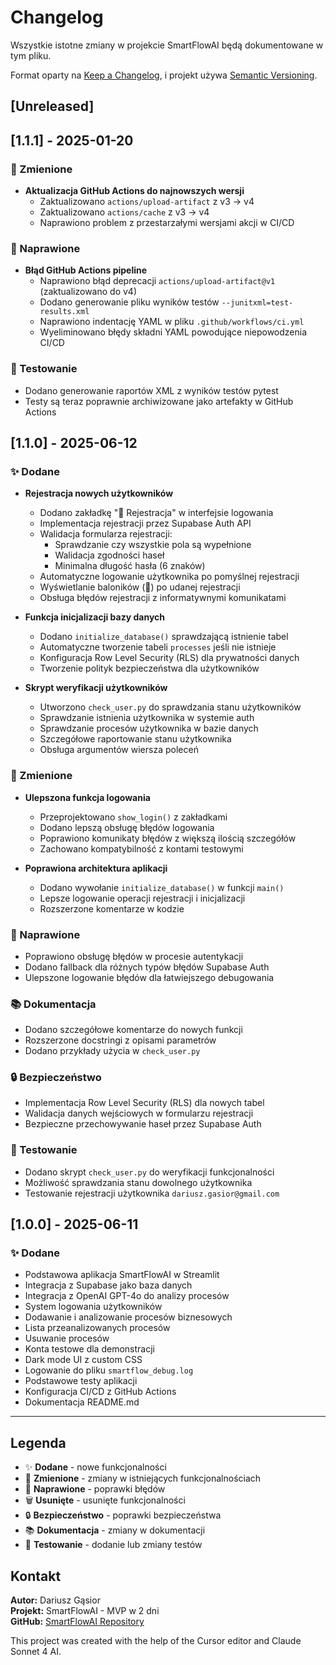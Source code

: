 # Changelog

Wszystkie istotne zmiany w projekcie SmartFlowAI będą dokumentowane w tym pliku.

Format oparty na [Keep a Changelog](https://keepachangelog.com/en/1.0.0/),
i projekt używa [Semantic Versioning](https://semver.org/spec/v2.0.0.html).

## [Unreleased]

## [1.1.1] - 2025-01-20

### 🔧 Zmienione
- **Aktualizacja GitHub Actions do najnowszych wersji**
  - Zaktualizowano `actions/upload-artifact` z v3 → v4
  - Zaktualizowano `actions/cache` z v3 → v4
  - Naprawiono problem z przestarzałymi wersjami akcji w CI/CD

### 🐛 Naprawione
- **Błąd GitHub Actions pipeline**
  - Naprawiono błąd deprecacji `actions/upload-artifact@v1` (zaktualizowano do v4)
  - Dodano generowanie pliku wyników testów `--junitxml=test-results.xml`
  - Naprawiono indentację YAML w pliku `.github/workflows/ci.yml`
  - Wyeliminowano błędy składni YAML powodujące niepowodzenia CI/CD

### 🧪 Testowanie
- Dodano generowanie raportów XML z wyników testów pytest
- Testy są teraz poprawnie archiwizowane jako artefakty w GitHub Actions

## [1.1.0] - 2025-06-12

### ✨ Dodane
- **Rejestracja nowych użytkowników**
  - Dodano zakładkę "📝 Rejestracja" w interfejsie logowania
  - Implementacja rejestracji przez Supabase Auth API
  - Walidacja formularza rejestracji:
    - Sprawdzanie czy wszystkie pola są wypełnione
    - Walidacja zgodności haseł
    - Minimalna długość hasła (6 znaków)
  - Automatyczne logowanie użytkownika po pomyślnej rejestracji
  - Wyświetlanie baloników (🎉) po udanej rejestracji
  - Obsługa błędów rejestracji z informatywnymi komunikatami

- **Funkcja inicjalizacji bazy danych**
  - Dodano `initialize_database()` sprawdzającą istnienie tabel
  - Automatyczne tworzenie tabeli `processes` jeśli nie istnieje
  - Konfiguracja Row Level Security (RLS) dla prywatności danych
  - Tworzenie polityk bezpieczeństwa dla użytkowników

- **Skrypt weryfikacji użytkowników**
  - Utworzono `check_user.py` do sprawdzania stanu użytkowników
  - Sprawdzanie istnienia użytkownika w systemie auth
  - Sprawdzanie procesów użytkownika w bazie danych
  - Szczegółowe raportowanie stanu użytkownika
  - Obsługa argumentów wiersza poleceń

### 🔧 Zmienione
- **Ulepszona funkcja logowania**
  - Przeprojektowano `show_login()` z zakładkami
  - Dodano lepszą obsługę błędów logowania
  - Poprawiono komunikaty błędów z większą ilością szczegółów
  - Zachowano kompatybilność z kontami testowymi

- **Poprawiona architektura aplikacji**
  - Dodano wywołanie `initialize_database()` w funkcji `main()`
  - Lepsze logowanie operacji rejestracji i inicjalizacji
  - Rozszerzone komentarze w kodzie

### 🐛 Naprawione
- Poprawiono obsługę błędów w procesie autentykacji
- Dodano fallback dla różnych typów błędów Supabase Auth
- Ulepszone logowanie błędów dla łatwiejszego debugowania

### 📚 Dokumentacja
- Dodano szczegółowe komentarze do nowych funkcji
- Rozszerzone docstringi z opisami parametrów
- Dodano przykłady użycia w `check_user.py`

### 🔒 Bezpieczeństwo
- Implementacja Row Level Security (RLS) dla nowych tabel
- Walidacja danych wejściowych w formularzu rejestracji
- Bezpieczne przechowywanie haseł przez Supabase Auth

### 🧪 Testowanie
- Dodano skrypt `check_user.py` do weryfikacji funkcjonalności
- Możliwość sprawdzania stanu dowolnego użytkownika
- Testowanie rejestracji użytkownika `dariusz.gasior@gmail.com`

## [1.0.0] - 2025-06-11

### ✨ Dodane
- Podstawowa aplikacja SmartFlowAI w Streamlit
- Integracja z Supabase jako baza danych
- Integracja z OpenAI GPT-4o do analizy procesów
- System logowania użytkowników
- Dodawanie i analizowanie procesów biznesowych
- Lista przeanalizowanych procesów
- Usuwanie procesów
- Konta testowe dla demonstracji
- Dark mode UI z custom CSS
- Logowanie do pliku `smartflow_debug.log`
- Podstawowe testy aplikacji
- Konfiguracja CI/CD z GitHub Actions
- Dokumentacja README.md

---

## Legenda

- ✨ **Dodane** - nowe funkcjonalności
- 🔧 **Zmienione** - zmiany w istniejących funkcjonalnościach  
- 🐛 **Naprawione** - poprawki błędów
- 🗑️ **Usunięte** - usunięte funkcjonalności
- 🔒 **Bezpieczeństwo** - poprawki bezpieczeństwa
- 📚 **Dokumentacja** - zmiany w dokumentacji
- 🧪 **Testowanie** - dodanie lub zmiany testów

## Kontakt

**Autor:** Dariusz Gąsior  
**Projekt:** SmartFlowAI - MVP w 2 dni  
**GitHub:** [SmartFlowAI Repository](https://github.com/emielregis2/SmartFlowAI)

This project was created with the help of the Cursor editor and Claude Sonnet 4 AI. 